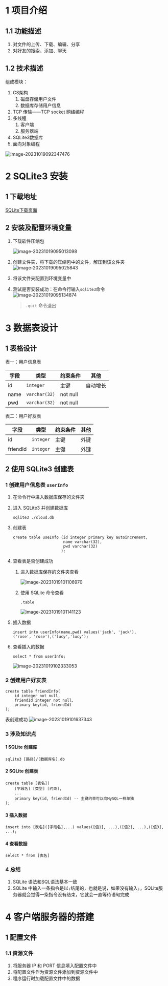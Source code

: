 # 1 项目介绍

## 1.1 功能描述

1. 对文件的上传、下载、编辑、分享
2. 对好友的搜索、添加、聊天

## 1.2 技术描述

组成模块：

1. CS架构
   1. 磁盘存储用户文件
   2. 数据库存储用户信息
2. TCP 传输——TCP socket 网络编程
3. 多线程
   1. 客户端
   2. 服务器端
4. SQLite3数据库
5. 面向对象编程

![image-20231019092347476](1%20%E9%A1%B9%E7%9B%AE%E4%BB%8B%E7%BB%8D.assets/image-20231019092347476.png)

# 2 SQLite3 安装

## 1 下载地址

[SQLite下载页面](https://www.sqlite.org/download.html)

## 2 安装及配置环境变量

1. 下载软件压缩包

   ![image-20231019095013098](1%20%E9%A1%B9%E7%9B%AE%E5%87%86%E5%A4%87.assets/image-20231019095013098.png)

2. 创建文件夹，将下载的压缩包中的文件，解压到该文件夹
   ![image-20231019095025843](1%20%E9%A1%B9%E7%9B%AE%E5%87%86%E5%A4%87.assets/image-20231019095025843.png)

3. 将该文件夹配置到环境变量中

4. 测试是否安装成功：在命令行输入`sqlite3`命令
   ![image-20231019095134874](1%20%E9%A1%B9%E7%9B%AE%E5%87%86%E5%A4%87.assets/image-20231019095134874.png)

   > `.quit` 命令退出

# 3 数据表设计

## 1 表格设计

表一：用户信息表

| 字段 | 类型          | 约束条件 | 其他     |
| ---- | ------------- | -------- | -------- |
| id   | `integer`     | 主键     | 自动增长 |
| name | `varchar(32)` | not null |          |
| pwd  | `varchar(32)` | not null |          |

表二：用户好友表

| 字段     | 类型      | 约束条件 | 其他 |
| -------- | --------- | -------- | ---- |
| id       | `integer` | 主键     | 外键 |
| friendId | `integer` | 主键     | 外键 |

## 2 使用 SQLite3 创建表

### 1 创建用户信息表 `userInfo`

1. 在命令行中进入数据库保存的文件夹

2. 进入 SQLite3 并创建数据库

   ```shell
   sqlite3 ./cloud.db
   ```
   
3. 创建表

   ```sqlite
   create table useInfo (id integer primary key autoincrement, 
                         name varchar(32),
                         pwd varchar(32)
                        );
   ```
   
4. 查看表是否创建成功

   1. 进入数据库保存的文件夹查看

      ![image-20231019101106970](1%20%E9%A1%B9%E7%9B%AE%E5%87%86%E5%A4%87.assets/image-20231019101106970.png)

   2. 使用 SQLite 命令查看

      ```SQLite
      .table
      ```

      ![image-20231019101141123](1%20%E9%A1%B9%E7%9B%AE%E5%87%86%E5%A4%87.assets/image-20231019101141123.png)

5. 插入数据

   ```sqlite
   insert into userInfo(name,pwd) values('jack', 'jack'),
   ('rose', 'rose'),('lucy','lucy');
   ```

6. 查看插入的数据

   ```sqlite
   select * from userInfo;
   ```

   ![image-20231019102333053](1%20%E9%A1%B9%E7%9B%AE%E5%87%86%E5%A4%87.assets/image-20231019102333053.png)

### 2 创建用户好友表 

```sqlite
create table friendInfo(
	id integer not null,
    friendId integer not null,
    primary key(id, friendId)
);
```

表创建成功
![image-20231019101637343](1%20%E9%A1%B9%E7%9B%AE%E5%87%86%E5%A4%87.assets/image-20231019101637343.png)

### 3 涉及知识点

#### 1 SQLite 创建库

```
sqlite3 [路径]/[数据库名].db
```

#### 2 SQLite 创建表

```sqlite
create table [表名](
	[字段名] [类型] [约束],
    ...
    primary key(id, friendId) -- 主键约束可以向MySQL一样单独
);
```

#### 3 插入数据

```sqlite
insert into [表名]([字段名],...) values([值1], ...),([值2], ...),([值3], ...);
```

#### 4 查看数据

```sqlite
select * from [表名]
```

### 4 总结

1. SQLite 语法和SQL语法基本一致
2. SQLite 中输入一条指令是以`;`结尾的，也就是说，如果没有输入`;`，SQLite服务器就会觉得一条指令没有结束，它就会一直等待语句完成

# 4 客户端服务器的搭建

## 1 配置文件

### 1.1 资源文件

1. 将服务器 IP 和 PORT 信息填入配置文件中
2. 将配置文件作为资源文件添加到资源文件中
3. 程序运行时加载配置文件中的数据

